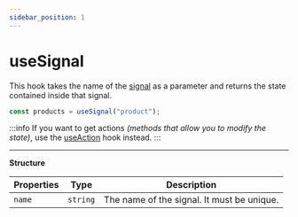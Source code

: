 ```yaml
---
sidebar_position: 1
---
```


# useSignal

This hook takes the name of the [signal](/docs/guide/signals.md) as a parameter and returns the state contained inside that signal.

```js
const products = useSignal("product");
```

:::info
If you want to get actions _(methods that allow you to modify the state)_, use the [useAction](/docs/guide/hooks/useAction.md) hook instead.
:::

****

**Structure**

| Properties | Type     | Description                                            |
| ---------- | -------- | ------------------------------------------------------ |
| `name`     | `string` | The name of the signal. It must be unique.             |
